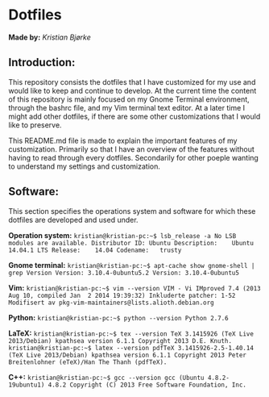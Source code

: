 # Dotfiles

**Made by:** *Kristian Bjørke*

## Introduction:

This repository consists the dotfiles that I have customized for my use and 
would like to keep and continue to develop. At the current time the content 
of this repository is mainly focused on my Gnome Terminal environment, 
through the bashrc file, and my Vim terminal text editor. At a later time
I might add other dotfiles, if there are some other customizations that I
would like to preserve.

This README.md file is made to explain the important features of my 
customization. Primarily so that I have an overview of the features without 
having to read through every dotfiles. Secondarily for other poeple wanting 
to understand my settings and customization.

## Software:

This section specifies the operations system and software for which these 
dotfiles are developed and used under.

**Operation system:**
`kristian@kristian-pc:~$ lsb_release -a
No LSB modules are available.
Distributor ID: Ubuntu
Description:    Ubuntu 14.04.1 LTS
Release:    14.04
Codename:   trusty`

**Gnome terminal:**
`kristian@kristian-pc:~$ apt-cache show gnome-shell | grep Version
Version: 3.10.4-0ubuntu5.2
Version: 3.10.4-0ubuntu5`

**Vim:**
`kristian@kristian-pc:~$ vim --version
VIM - Vi IMproved 7.4 (2013 Aug 10, compiled Jan  2 2014 19:39:32)
Inkluderte patcher: 1-52
Modifisert av pkg-vim-maintainers@lists.alioth.debian.org`

**Python:**
`kristian@kristian-pc:~$ python --version
Python 2.7.6`

**LaTeX:**
`kristian@kristian-pc:~$ tex --version
TeX 3.1415926 (TeX Live 2013/Debian)
kpathsea version 6.1.1
Copyright 2013 D.E. Knuth.
kristian@kristian-pc:~$ latex --version
pdfTeX 3.1415926-2.5-1.40.14 (TeX Live 2013/Debian)
kpathsea version 6.1.1
Copyright 2013 Peter Breitenlohner (eTeX)/Han The Thanh (pdfTeX).`

**C++:**
`kristian@kristian-pc:~$ gcc --version
gcc (Ubuntu 4.8.2-19ubuntu1) 4.8.2
Copyright (C) 2013 Free Software Foundation, Inc.`
